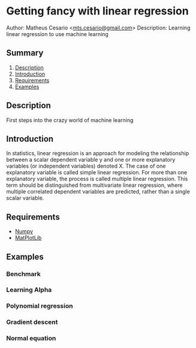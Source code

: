 # Getting fancy with linear regression
Author: Matheus Cesario <[mts.cesario@gmail.com](mailto:mts.cesario@gmail.com)>
Description: Learning linear regression to use machine learning

## Summary
1. [Description](#description)
2. [Introduction](#introduction)
3. [Requirements](#requirements)
4. [Examples](#examples)

## Description
First steps into the crazy world of machine learning

## Introduction
In statistics, linear regression is an approach for modeling the relationship between a scalar dependent variable y and one or more explanatory variables (or independent variables) denoted X. The case of one explanatory variable is called simple linear regression. For more than one explanatory variable, the process is called multiple linear regression. This term should be distinguished from multivariate linear regression, where multiple correlated dependent variables are predicted, rather than a single scalar variable.

## Requirements
* [Numpy](http://www.numpy.org/)
* [MatPlotLib](http://matplotlib.org/)

## Examples
### Benchmark
### Learning Alpha
### Polynomial regression
### Gradient descent 
### Normal equation
